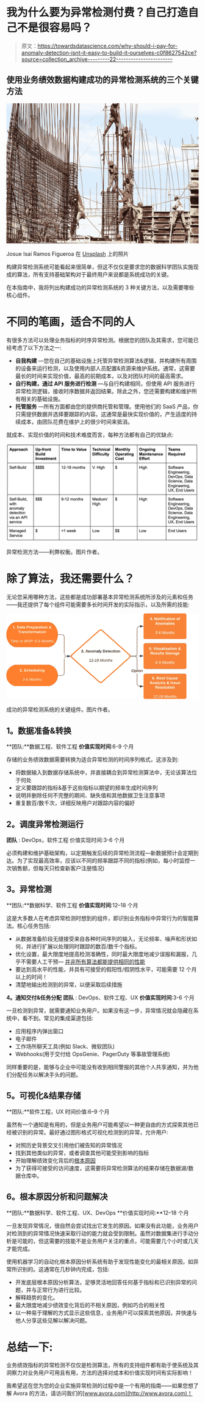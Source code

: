 # 我为什么要为异常检测付费？自己打造自己不是很容易吗？

> 原文：<https://towardsdatascience.com/why-should-i-pay-for-anomaly-detection-isnt-it-easy-to-build-it-ourselves-c0f8627542ce?source=collection_archive---------22----------------------->

## 使用业务绩效数据构建成功的异常检测系统的三个关键方法

![](img/4599114dabf546f049293ecbe786a356.png)

Josue Isai Ramos Figueroa 在 [Unsplash](https://unsplash.com?utm_source=medium&utm_medium=referral) 上的照片

构建异常检测系统可能看起来很简单，但这不仅仅是要求您的数据科学团队实施现成的算法，所有支持基础架构对于最终用户来说都是系统成功的关键。

在本指南中，我将列出构建成功的异常检测系统的 3 种关键方法，以及需要哪些核心组件。

# **不同的笔画，适合不同的人**

有很多方法可以处理业务指标的时序异常检测。根据您的团队及其需求，您可能已经考虑了以下方法之一:

*   **自我构建** —您在自己的基础设施上托管异常检测算法&逻辑，并构建所有周围的设备来运行检测，以及使用内部人员配置&资源来维护系统。通常，这需要最长的时间来实现价值，最高的前期成本，以及对团队时间的最高需求。
*   **自行构建，通过 API 服务进行检测** —与自行构建相同，但使用 API 服务进行异常检测逻辑，接收时序数据并返回结果。除此之外，您还需要构建和维护所有相关的基础设施。
*   **托管服务** —所有方面都由您的提供商托管和管理。使用他们的 SaaS 产品，你只需提供数据并选择要跟踪的内容。这通常是最快实现价值的，产生适度的持续成本，由团队花费在维护上的很少时间来抵消。

就成本、实现价值的时间和技术难度而言，每种方法都有自己的优缺点:

![](img/a311645741324aa0dc874acce6b6ad40.png)

异常检测方法——利弊权衡。图片作者。

# 除了算法，我还需要什么？

无论您采用哪种方法，这些都是成功部署基本异常检测系统所涉及的元素和任务——我还提供了每个组件可能需要多长时间开发的实际指示，以及所需的技能:

![](img/914a3c97a837120eb4fa3cb41be1b3b5.png)

成功的异常检测系统的关键组件。图片作者。

## **1。数据准备&转换**

**团队:**数据工程、软件工程
**价值实现时间**:6-9 个月

存储的业务绩效数据需要转换为适合异常检测的时间序列格式，这涉及到:

*   将数据输入到数据存储系统中，并直接耦合到异常检测算法中，无论该算法位于何处
*   定义要跟踪的指标&基于这些指标以期望的频率生成时间序列
*   说明并删除任何不完整的期间、缺失值和其他数据卫生注意事项
*   重复数百/数千次，详细反映用户对跟踪内容的偏好

## **2。调度异常检测运行**

**团队** : DevOps，软件工程
价值实现时间:3-6 个月

必须构建和维护基础架构，以定期触发后续的异常检测流程—新数据预计会定期到达。为了实现最高效率，应该以不同的频率跟踪不同的指标(例如，每小时监控一次销售额，但每天只检查新客户注册情况)

## **3。异常检测**

**团队:**数据科学、软件工程
**价值实现时间**:12–18 个月

这是大多数人在考虑异常检测时想到的组件，即识别业务指标中异常行为的智能算法。核心任务包括:

*   从数据准备阶段无缝接受来自各种时间序列的输入，无论频率、噪声和形状如何，并进行扩展以处理同时跟踪的数百/数千个指标。
*   优化设置，最大限度地提高检测准确性，同时最大限度地减少误报和漏报，几乎不需要人工干预— [并非所有算法都能提供相同的性能](https://buff.ly/3AKqJGs)
*   要达到高水平的性能，并具有可接受的假阳性/假阴性水平，可能需要 12 个月以上的时间！
*   清楚地输出检测到的异常，以便采取后续措施

**4。通知交付&任务分配**
**团队** : DevOps、软件工程、UX
**价值实现时间**:3-6 个月

一旦检测到异常，就需要通知业务用户。如果没有这一步，异常情况就会隐藏在系统中，看不到。常见的集成渠道包括:

*   应用程序内弹出窗口
*   电子邮件
*   工作场所聊天工具(例如 Slack、微软团队)
*   Webhooks(用于交付给 OpsGenie、PagerDuty 等事故管理系统)

同样重要的是，能够与企业中可能没有收到相同警报的其他个人共享通知，并为他们分配任务以解决手头的问题。

## **5。可视化&结果存储**

**团队:**软件工程，UX
时间价值:6–9 个月

虽然有一个通知是有用的，但是业务用户可能希望以一种更自由的方式探索其他已经被识别的异常。最好通过图形格式可视化检测到的异常，允许用户:

*   对照历史背景交叉引用他们被告知的异常情况
*   找到其他类似的异常，或者调查其他可能受到影响的指标
*   开始理解绩效变化背后的[根本原因](https://avora.com/root-cause-analysis/)
*   为了获得可接受的访问速度，这需要将异常检测算法的结果存储在数据湖/数据仓库中。

## **6。根本原因分析和问题解决**

**团队:**数据科学、软件工程、UX、DevOps
**价值实现时间:**12–18 个月

一旦发现异常情况，很自然会尝试找出它发生的原因。如果没有此功能，业务用户对检测到的异常情况快速采取行动的能力就会受到限制。虽然对数据集进行手动分析是可能的，但这需要的技能不是业务用户关注的重点，可能需要几个小时或几天才能完成。

使用机器学习的自动化根本原因分析系统有助于发现性能变化的最相关原因，如异常所识别的。这通常在几秒钟内完成，包括:

*   开发底层根本原因分析算法，足够灵活地回答任何基于指标和已识别异常的问题，并与正常行为进行比较。
*   解释趋势的变化。
*   最大限度地减少绩效变化背后的不相关原因，例如巧合的相关性
*   以一种易于理解的方式显示这些信息，业务用户可以探索其他原因，并快速与他人分享这些见解以解决问题。

# **总结一下:**

业务绩效指标的异常检测不仅仅是检测算法，所有的支持组件都有助于使系统及其洞察力对业务用户可用且有用，方法的选择对成本和价值实现时间有实际影响！

我希望这在您为您的企业实施异常检测的过程中是一个有用的指南——如果您想了解 Avora 的方法，请访问我们的[www.avora.com](http://www.avora.com)！